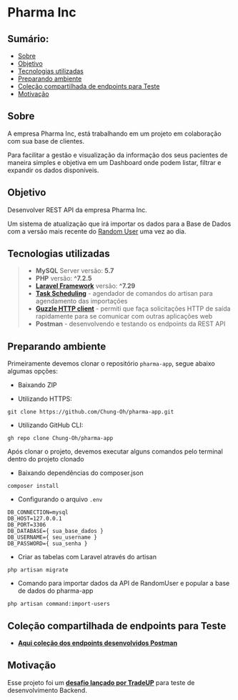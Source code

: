 # Pharma Inc

## Sumário:
- [Sobre](#sobre)
- [Objetivo](#objetivo)
- [Tecnologias utilizadas](#tecnologias-utilizadas)
- [Preparando ambiente](#preparando-ambiente)
- [Coleção compartilhada de endpoints para Teste](#coleção-compartilhada-de-endpoints-para-Teste)
- [Motivação](#motivação)

## Sobre

A empresa Pharma Inc, está trabalhando em um projeto em colaboração com sua base de clientes.

Para facilitar a gestão e visualização da informação dos seus pacientes de maneira simples e objetiva em um Dashboard onde podem listar, filtrar e expandir os dados disponíveis.

## Objetivo

Desenvolver REST API da empresa Pharma Inc.

Um sistema de atualização que irá importar os dados para a Base de Dados com a versão mais recente do [Random User](https://randomuser.me/documentation) uma vez ao dia.

## Tecnologias utilizadas

> - **MySQL** Server versão: **5.7**
> - **PHP** versão: **^7.2.5**
> - **[Laravel Framework](https://laravel.com/docs/7.x#server-requirements)** versão: **^7.29**
> - **[Task Scheduling](https://laravel.com/docs/7.x/scheduling)** - agendador de comandos do artisan para agendamento das importações
> - **[Guzzle HTTP client](https://laravel.com/docs/7.x/http-client)** - permiti que faça solicitações HTTP de saída rapidamente para se comunicar com outras aplicações web
> - **Postman** - desenvolvendo e testando os endpoints da REST API

## Preparando ambiente

Primeiramente devemos clonar o repositório `pharma-app`, segue abaixo algumas opções:

- Baixando ZIP

- Utilizando HTTPS:
```
git clone https://github.com/Chung-Oh/pharma-app.git
```

- Utilizando GitHub CLI:
```
gh repo clone Chung-Oh/pharma-app
```

Após clonar o projeto, devemos executar alguns comandos pelo terminal dentro do projeto clonado

- Baixando dependências do composer.json
```
composer install
```

- Configurando o arquivo `.env`
```
DB_CONNECTION=mysql
DB_HOST=127.0.0.1
DB_PORT=3306
DB_DATABASE={ sua_base_dados }
DB_USERNAME={ seu_username }
DB_PASSWORD={ sua_senha }
```

- Criar as tabelas com Laravel através do artisan
```
php artisan migrate
```

- Comando para importar dados da API de RandomUser e popular a base de dados do pharma-app
```
php artisan command:import-users
```

## Coleção compartilhada de endpoints para Teste

- **[Aqui coleção dos endpoints desenvolvidos Postman](https://www.getpostman.com/collections/920591f9091311b8a775)**

## Motivação

Esse projeto foi um **[desafio lançado por TradeUP](https://github.com/tradeupgroup/testes-tradeup/blob/master/teste-1/teste-backend-2021.md)** para teste de desenvolvimento Backend.
